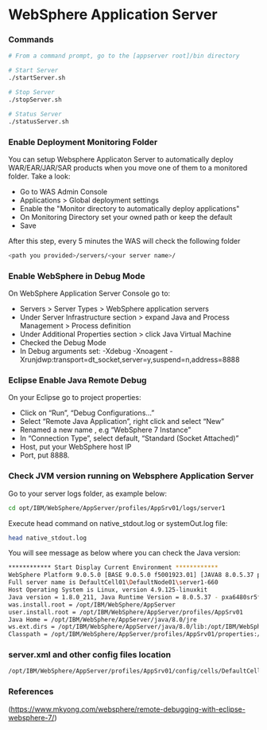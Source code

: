 # WebSphere Application Server

### Commands

```sh
# From a command prompt, go to the [appserver root]/bin directory

# Start Server
./startServer.sh

# Stop Server
./stopServer.sh

# Status Server
./statusServer.sh
```
### Enable Deployment Monitoring Folder

You can setup Websphere Applicaton Server to automatically deploy WAR/EAR/JAR/SAR products when you move one of them to a monitored folder. Take a look:

* Go to WAS Admin Console
* Applications > Global deployment settings
* Enable the "Monitor directory to automatically deploy applications"
* On Monitoring Directory set your owned path or keep the default
* Save

After this step, every 5 minutes the WAS will check the following folder

```sh
<path you provided>/servers/<your server name>/
```

### Enable WebSphere in Debug Mode

On WebSphere Application Server Console go to:

* Servers > Server Types > WebSphere application servers
* Under Server Infrastructure section > expand Java and Process Management > Process definition
* Under Additional Properties section > click Java Virtual Machine
* Checked the Debug Mode
* In Debug arguments set: -Xdebug -Xnoagent -Xrunjdwp:transport=dt_socket,server=y,suspend=n,address=8888

### Eclipse Enable Java Remote Debug

On your Eclipse go to project properties:

* Click on “Run”, “Debug Configurations…”
* Select “Remote Java Application”, right click and select “New”
* Renamed a new name , e.g “WebSphere 7 Instance”
* In “Connection Type”, select default, “Standard (Socket Attached)”
* Host, put your WebSphere host IP
* Port, put 8888.

### Check JVM version running on Websphere Application Server

Go to your server logs folder, as example below:

```sh
cd opt/IBM/WebSphere/AppServer/profiles/AppSrv01/logs/server1
```

Execute head command on native_stdout.log or systemOut.log file:

```sh
head native_stdout.log
```

You will see message as below where you can check the Java version:

```sh
************ Start Display Current Environment ************
WebSphere Platform 9.0.5.0 [BASE 9.0.5.0 f5001923.01] [JAVA8 8.0.5.37 pxa6480sr5fp37-20190618_01] running with process name DefaultCell01\DefaultNode01\server1 and process id 660
Full server name is DefaultCell01\DefaultNode01\server1-660
Host Operating System is Linux, version 4.9.125-linuxkit
Java version = 1.8.0_211, Java Runtime Version = 8.0.5.37 - pxa6480sr5fp37-20190618_01(SR5 FP37), Java Compiler = j9jit29, Java VM name = IBM J9 VM
was.install.root = /opt/IBM/WebSphere/AppServer
user.install.root = /opt/IBM/WebSphere/AppServer/profiles/AppSrv01
Java Home = /opt/IBM/WebSphere/AppServer/java/8.0/jre
ws.ext.dirs = /opt/IBM/WebSphere/AppServer/java/8.0/lib:/opt/IBM/WebSphere/AppServer/profiles/AppSrv01/classes:/opt/IBM/WebSphere/AppServer/classes:/opt/IBM/WebSphere/AppServer/lib:/opt/IBM/WebSphere/AppServer/installedChannels:/opt/IBM/WebSphere/AppServer/lib/ext:/opt/IBM/WebSphere/AppServer/web/help:/opt/IBM/WebSphere/AppServer/deploytool/itp/plugins/com.ibm.etools.ejbdeploy/runtime
Classpath = /opt/IBM/WebSphere/AppServer/profiles/AppSrv01/properties:/opt/IBM/WebSphere/AppServer/properties:/opt/IBM/WebSphere/AppServer/lib/startup.jar:/opt/IBM/WebSphere/AppServer/lib/bootstrap.jar:/opt/IBM/WebSphere/AppServer/lib/jsf-nls.jar:/opt/IBM/WebSphere/AppServer/lib/lmproxy.jar:/opt/IBM/WebSphere/AppServer/lib/urlprotocols.jar:/opt/IBM/WebSphere/AppServer/deploytool/itp/batchboot.jar:/opt/IBM/WebSphere/AppServer/deploytool/itp/batch2.jar:/opt/IBM/WebSphere/AppServer/java/8.0/lib/tools.jar
```

### server.xml and other config files location

```sh
/opt/IBM/WebSphere/AppServer/profiles/AppSrv01/config/cells/DefaultCell01/nodes/DefaultNode01/servers/server1
```

### References

(https://www.mkyong.com/websphere/remote-debugging-with-eclipse-websphere-7/)
